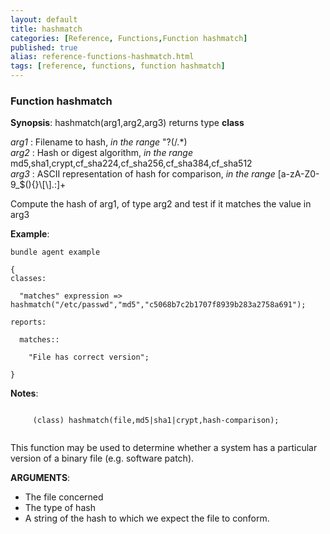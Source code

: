 ```yaml
---
layout: default
title: hashmatch
categories: [Reference, Functions,Function hashmatch]
published: true
alias: reference-functions-hashmatch.html
tags: [reference, functions, function hashmatch]
---
```


### Function hashmatch

**Synopsis**: hashmatch(arg1,arg2,arg3) returns type **class**

  
 *arg1* : Filename to hash, *in the range* "?(/.\*)   
 *arg2* : Hash or digest algorithm, *in the range*
md5,sha1,crypt,cf\_sha224,cf\_sha256,cf\_sha384,cf\_sha512   
 *arg3* : ASCII representation of hash for comparison, *in the range*
[a-zA-Z0-9\_\$(){}\\[\\].:]+   

Compute the hash of arg1, of type arg2 and test if it matches the value
in arg3

**Example**:  
   

```cf3
bundle agent example

{     
classes:

  "matches" expression => hashmatch("/etc/passwd","md5","c5068b7c2b1707f8939b283a2758a691");

reports:

  matches::

    "File has correct version";

}
```

**Notes**:  
   

```cf3
     
     (class) hashmatch(file,md5|sha1|crypt,hash-comparison);
     
```

This function may be used to determine whether a system has a particular
version of a binary file (e.g. software patch).

**ARGUMENTS**:

-   The file concerned
-   The type of hash
-   A string of the hash to which we expect the file to conform.

